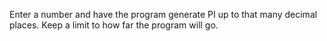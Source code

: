 Enter a number and have the program generate PI up to that many decimal
places. Keep a limit to how far the program will go.